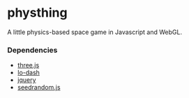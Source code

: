 physthing
=========

A little physics-based space game in Javascript and WebGL.

### Dependencies

* [three.js](https://threejs.org)
* [lo-dash](https://lodash.com/)
* [jquery](http://jquery.com/)
* [seedrandom.js](http://davidbau.com/encode/seedrandom.js)
